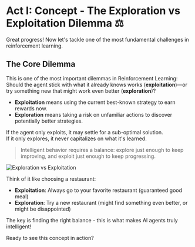 # Act I: Concept - The Exploration vs Exploitation Dilemma ⚖️

Great progress! Now let's tackle one of the most fundamental challenges in reinforcement learning.

## The Core Dilemma

This is one of the most important dilemmas in Reinforcement Learning:  
Should the agent stick with what it already knows works (**exploitation**)—or try something new that might work even better (**exploration**)?

- **Exploitation** means using the current best-known strategy to earn rewards now.
- **Exploration** means taking a risk on unfamiliar actions to discover potentially better strategies.

If the agent only exploits, it may settle for a sub-optimal solution.  
If it only explores, it never capitalizes on what it's learned.

> Intelligent behavior requires a balance: explore just enough to keep improving, and exploit just enough to keep progressing.

![Exploration vs Exploitation](https://www.ahadjawaid.com/assets/img/posts/introduction-to-deep-reinforcement-learning/exploration_vs_exploitation.jpg)

Think of it like choosing a restaurant:
- **Exploitation**: Always go to your favorite restaurant (guaranteed good meal)
- **Exploration**: Try a new restaurant (might find something even better, or might be disappointed)

The key is finding the right balance - this is what makes AI agents truly intelligent!

Ready to see this concept in action?